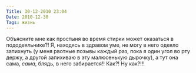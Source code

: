 ```yaml
---
Title: 30-12-2010 23:04
Date: 2010-12-30
Tags: жизнь
---
```


Объясните мне как простыня во время стирки может оказаться в пододеяльнике?! Я, находясь в здравом уме, не могу в него одеяло запихнуть (у меня рвотные позывы каждый раз, пока я один угол во рту держу, а другой запихиваю в эту малюсенькую дырочку), а тут она сама, *сама*, блядь, в него забирается!! Как?! Ну как?!!!